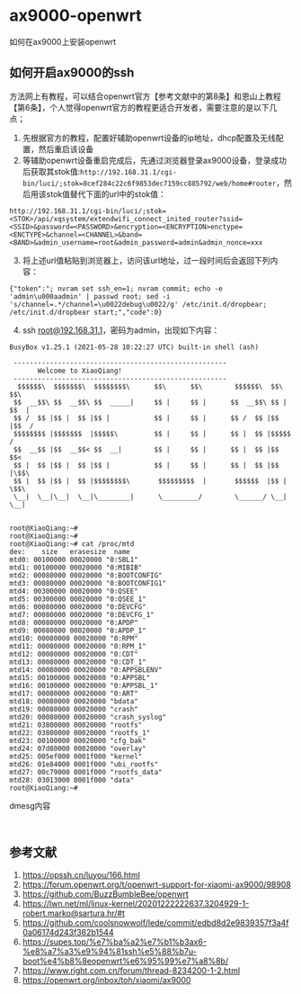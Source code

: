 # ax9000-openwrt
如何在ax9000上安装openwrt

## 如何开启ax9000的ssh

方法网上有教程，可以结合openwrt官方【参考文献中的第8条】和恩山上教程【第6条】，个人觉得openwrt官方的教程更适合开发者，需要注意的是以下几点；

1. 先根据官方的教程，配置好辅助openwrt设备的ip地址，dhcp配置及无线配置，然后重启该设备
2. 等辅助openwrt设备重启完成后，先通过浏览器登录ax9000设备，登录成功后获取其stok值:`http://192.168.31.1/cgi-bin/luci/;stok=8cef284c22c6f9853dec7159cc885792/web/home#router`，然后用该stok值替代下面的url中的stok值：

`http://192.168.31.1/cgi-bin/luci/;stok=<STOK>/api/xqsystem/extendwifi_connect_inited_router?ssid=<SSID>&password=<PASSWORD>&encryption=<ENCRYPTION>enctype=<ENCTYPE>&channel=<CHANNEL>&band=<BAND>&admin_username=root&admin_password=admin&admin_nonce=xxx`

3. 将上述url值粘贴到浏览器上，访问该url地址，过一段时间后会返回下列内容：
```
{"token":"; nvram set ssh_en=1; nvram commit; echo -e 'admin\u000aadmin' | passwd root; sed -i 's/channel=.*/channel=\u0022debug\u0022/g' /etc/init.d/dropbear; /etc/init.d/dropbear start;","code":0}
```
4. ssh root@192.168.31.1，密码为admin，出现如下内容：
```
BusyBox v1.25.1 (2021-05-28 10:22:27 UTC) built-in shell (ash)

 -----------------------------------------------------
       Welcome to XiaoQiang!
 -----------------------------------------------------
  $$$$$$\  $$$$$$$\  $$$$$$$$\      $$\      $$\        $$$$$$\  $$\   $$\
 $$  __$$\ $$  __$$\ $$  _____|     $$ |     $$ |      $$  __$$\ $$ | $$  |
 $$ /  $$ |$$ |  $$ |$$ |           $$ |     $$ |      $$ /  $$ |$$ |$$  /
 $$$$$$$$ |$$$$$$$  |$$$$$\         $$ |     $$ |      $$ |  $$ |$$$$$  /
 $$  __$$ |$$  __$$< $$  __|        $$ |     $$ |      $$ |  $$ |$$  $$<
 $$ |  $$ |$$ |  $$ |$$ |           $$ |     $$ |      $$ |  $$ |$$ |\$$\
 $$ |  $$ |$$ |  $$ |$$$$$$$$\       $$$$$$$$$  |       $$$$$$  |$$ | \$$\
 \__|  \__|\__|  \__|\________|      \_________/        \______/ \__|  \__|


root@XiaoQiang:~#
root@XiaoQiang:~#
root@XiaoQiang:~# cat /proc/mtd
dev:    size   erasesize  name
mtd0: 00100000 00020000 "0:SBL1"
mtd1: 00100000 00020000 "0:MIBIB"
mtd2: 00080000 00020000 "0:BOOTCONFIG"
mtd3: 00080000 00020000 "0:BOOTCONFIG1"
mtd4: 00300000 00020000 "0:QSEE"
mtd5: 00300000 00020000 "0:QSEE_1"
mtd6: 00080000 00020000 "0:DEVCFG"
mtd7: 00080000 00020000 "0:DEVCFG_1"
mtd8: 00080000 00020000 "0:APDP"
mtd9: 00080000 00020000 "0:APDP_1"
mtd10: 00080000 00020000 "0:RPM"
mtd11: 00080000 00020000 "0:RPM_1"
mtd12: 00080000 00020000 "0:CDT"
mtd13: 00080000 00020000 "0:CDT_1"
mtd14: 00080000 00020000 "0:APPSBLENV"
mtd15: 00100000 00020000 "0:APPSBL"
mtd16: 00100000 00020000 "0:APPSBL_1"
mtd17: 00080000 00020000 "0:ART"
mtd18: 00080000 00020000 "bdata"
mtd19: 00080000 00020000 "crash"
mtd20: 00080000 00020000 "crash_syslog"
mtd21: 03800000 00020000 "rootfs"
mtd22: 03800000 00020000 "rootfs_1"
mtd23: 00100000 00020000 "cfg_bak"
mtd24: 07d80000 00020000 "overlay"
mtd25: 005ef000 0001f000 "kernel"
mtd26: 01e84000 0001f000 "ubi_rootfs"
mtd27: 00c79000 0001f000 "rootfs_data"
mtd28: 03013000 0001f000 "data"
root@XiaoQiang:~#  
```

dmesg内容
```
  
```
  
## 参考文献
1. https://opssh.cn/luyou/166.html
2. https://forum.openwrt.org/t/openwrt-support-for-xiaomi-ax9000/98908
3. https://github.com/BuzzBumbleBee/openwrt
4. https://lwn.net/ml/linux-kernel/20201222222637.3204929-1-robert.marko@sartura.hr/#t
5. https://github.com/coolsnowwolf/lede/commit/edbd8d2e9839357f3a4f0a06174d243f362b1544
6. https://supes.top/%e7%ba%a2%e7%b1%b3ax6-%e8%a7%a3%e9%94%81ssh%e5%88%b7u-boot%e4%b8%8eopenwrt%e6%95%99%e7%a8%8b/
7. https://www.right.com.cn/forum/thread-8234200-1-2.html
8. https://openwrt.org/inbox/toh/xiaomi/ax9000


